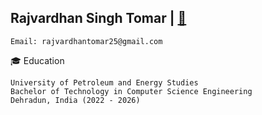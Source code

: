 ## Rajvardhan Singh Tomar | [📧](mailto:rajvardhantomar25@gmail.com)
```
Email: rajvardhantomar25@gmail.com
```
🎓 Education
```
University of Petroleum and Energy Studies
Bachelor of Technology in Computer Science Engineering
Dehradun, India (2022 - 2026)
```

